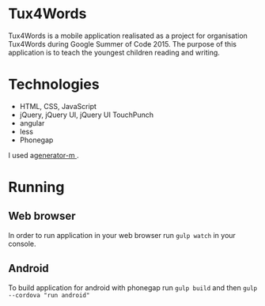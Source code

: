 <h1>Tux4Words</h1>
Tux4Words is a mobile application realisated as a project for organisation Tux4Words during Google Summer of Code 2015.
The purpose of this application is to teach the youngest children reading and writing.
<h1>Technologies</h1>
<ul>
  <li>HTML, CSS, JavaScript</li>
  <li>jQuery, jQuery UI, jQuery UI TouchPunch</li>
  <li>angular</li>
  <li>less</li>
  <li>Phonegap</li>
</ul>
<p>I used a<a href="https://github.com/mwaylabs/generator-m">generator-m </a>.</p>
<h1>Running</h1>
<h2>Web browser</h2>
<p>In order to run application in your web browser run <code>gulp watch</code> in your console.</p>
<h2>Android</h2>
<p>To build application for android with phonegap run <code>gulp build</code> and then <code>gulp --cordova "run android"</code></p>